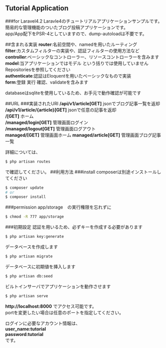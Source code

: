 ## Tutorial Application
###for Laravel4.2
Laravle4のチュートリアルアプリケーションサンプルです。  
簡易的な管理機能のついたブログ投稿アプリケーションです。  
app/App配下をPSR-4としていますので、dump-autoloadは不要です。  

##含まれる実装
**router**:名前空間や、namedを用いたルーティング  
**filter**:カスタムフィルターの実装や、認証フィルターの使用方法など  
**controller**:ベーシックなコントローラー、リソースコントローラーを含みます  
**model**:当アプリケーションではモデル という括りでは使用していません  
  Repositoriesを参照してください  
**authenticate**:認証はEloquentを用いたベーシックなもので実装  
**form**:登録 実行 確認、validateを含みます

databaseはsqliteを使用しているため、お手元で動作確認が可能です  

##URL
###実装されたURI
**/api/v1/article[GET]** jsonでブログ記事一覧を返却  
**/api/v1/article/{article}[GET]** jsonで任意の記事を返却  
**/[GET]** ホーム  
**/managed/login[GET]** 管理画面ログイン  
**/managed/logout[GET]** 管理画面ログアウト  
**managed/[GET]** 管理画面ホーム
**managed/article[GET]** 管理画面ブログ記事一覧  

詳細については、  
```bash
$ php artisan routes
```
で確認してください。
##利用方法
###install
composerは別途インストールしてください
```bash
$ composer update
# or
$ composer install
```
###permission
app/storage　の実行権限を忘れずに
```bash
$ chmod -R 777 app/storage
```
###初期設定
認証を用いるため、必ずキーを作成する必要があります  
```bash
$ php artisan key:generate
```
データベースを作成します
```bash
$ php artisan migrate
```
データベースに初期値を挿入します
```bash
$ php artisan db:seed
```
ビルトインサーバでアプリケーションを動作させます
```bash
$ php artisan serve
```
**http://localhost:8000** でアクセス可能です。  
portを変更したい場合は任意のポートを指定してください。  

ログインに必要なアカウント情報は、  
**user_name:tutorial**  
**password:tutorial**  
です。
